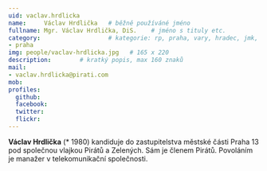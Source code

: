 ```yaml
---
uid: vaclav.hrdlicka
name:     Václav Hrdlička  	# běžně používáné jméno
fullname: Mgr. Václav Hrdlička, DiS.	# jméno s tituly etc.
category:                 	# kategorie: rp, praha, vary, hradec, jmk, senat
- praha
img: people/vaclav-hrdlicka.jpg   # 165 x 220
description:     	# kratký popis, max 160 znaků
mail:
- vaclav.hrdlicka@pirati.com
mob:
profiles:
  github:       
  facebook: 
  twitter: 		  
  flickr:		  
---
```


**Václav Hrdlička** (* 1980) kandiduje do zastupitelstva městské části Praha 13 pod společnou vlajkou Pirátů a Zelených. Sám je členem Pirátů. Povoláním je manažer v telekomunikační společnosti.
